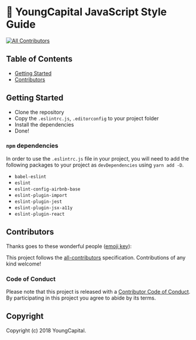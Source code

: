 # :orange_book: YoungCapital JavaScript Style Guide
[![All Contributors](https://img.shields.io/badge/all_contributors-0-orange.svg?style=flat-square)](#contributors)

## Table of Contents

- [Getting Started](#configuration)
- [Contributors](#contributors)

## Getting Started

- Clone the repository
- Copy the `.eslintrc.js`, `.editorconfig` to your project folder
- Install the dependencies
- Done!

### `npm` dependencies

In order to use the `.eslintrc.js` file in your project, you will need to add the following packages to your project as `devDependencies` using `yarn add -D`.

- `babel-eslint`
- `eslint`
- `eslint-config-airbnb-base`
- `eslint-plugin-import`
- `eslint-plugin-jest`
- `eslint-plugin-jsx-a11y`
- `eslint-plugin-react`

## Contributors

Thanks goes to these wonderful people ([emoji key](https://github.com/kentcdodds/all-contributors#emoji-key)):

<!-- ALL-CONTRIBUTORS-LIST:START - Do not remove or modify this section -->
<!-- prettier-ignore -->
<!-- ALL-CONTRIBUTORS-LIST:END -->

This project follows the [all-contributors](https://github.com/kentcdodds/all-contributors) specification. Contributions of any kind welcome!

### Code of Conduct

Please note that this project is released with a [Contributor Code of Conduct](CODE_OF_CONDUCT.md). By participating in this project you agree to abide by its terms.

## Copyright

Copyright (c) 2018 YoungCapital.

